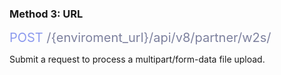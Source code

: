 <h3 className="h3-title">Method 3: URL</h3>

<span style="color: #8B99EE;font-size: 20px">POST</span><span style="color: #7D819E;font-size: 20px"> /{enviroment_url}/api/v8/partner/w2s/</span>

<p className="p-text">Submit a request to process a multipart/form-data file upload.</p>